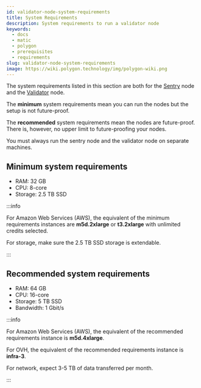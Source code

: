 ```yaml
---
id: validator-node-system-requirements
title: System Requirements
description: System requirements to run a validator node
keywords:
  - docs
  - matic
  - polygon
  - prerequisites
  - requirements
slug: validator-node-system-requirements
image: https://wiki.polygon.technology/img/polygon-wiki.png
---
```


The system requirements listed in this section are both for the [Sentry](/maintain/glossary.md#sentry) node and the [Validator](/maintain/glossary.md#validator) node.

The **minimum** system requirements mean you can run the nodes but the setup is not future-proof.

The **recommended** system requirements mean the nodes are future-proof. There is, however, no upper limit to future-proofing your nodes.

You must always run the sentry node and the validator node on separate machines.

## Minimum system requirements

* RAM: 32 GB
* CPU: 8-core
* Storage: 2.5 TB SSD

:::info

For Amazon Web Services (AWS), the equivalent of the minimum requirements instances are **m5d.2xlarge** or **t3.2xlarge** with unlimited credits selected.

For storage, make sure the 2.5 TB SSD storage is extendable.

:::

## Recommended system requirements

* RAM: 64 GB
* CPU: 16-core
* Storage: 5 TB SSD
* Bandwidth: 1 Gbit/s

:::info

For Amazon Web Services (AWS), the equivalent of the recommended requirements instance is **m5d.4xlarge**.

For OVH, the equivalent of the recommended requirements instance is **infra-3**.

For network, expect 3-5 TB of data transferred per month.

:::
